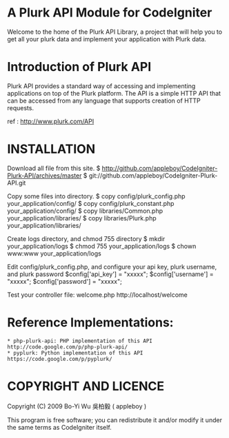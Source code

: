 A Plurk API Module for CodeIgniter
===============

Welcome to the home of the Plurk API Library, a project that will help you to get all your plurk data and implement your application with Plurk data.

Introduction of Plurk API
===============
Plurk API provides a standard way of accessing and implementing applications on top of the Plurk platform. The API is a simple HTTP API that can be accessed from any language that supports creation of HTTP requests.

ref : http://www.plurk.com/API

INSTALLATION
===============

Download all file from this site.
    $ http://github.com/appleboy/CodeIgniter-Plurk-API/archives/master
    $ git://github.com/appleboy/CodeIgniter-Plurk-API.git

Copy some files into directory.
    $ copy config/plurk_config.php your_application/config/
    $ copy config/plurk_constant.php your_application/config/
    $ copy libraries/Common.php your_application/libraries/
    $ copy libraries/Plurk.php your_application/libraries/

Create logs directory, and chmod 755 directory
    $ mkdir your_application/logs
    $ chmod 755 your_application/logs
    $ chown www:www your_application/logs

Edit config/plurk_config.php, and configure your api key, plurk username, and plurk password
    $config['api_key'] = "xxxxx";
    $config['username'] = "xxxxx";
    $config['password'] = "xxxxx";

Test your controller file: welcome.php
    http://localhost/welcome      
      
Reference Implementations:
===============

    * php-plurk-api: PHP implementation of this API http://code.google.com/p/php-plurk-api/
    * pyplurk: Python implementation of this API https://code.google.com/p/pyplurk/ 

COPYRIGHT AND LICENCE
===============

Copyright (C) 2009 Bo-Yi Wu 吳柏毅 ( appleboy )

This program is free software; you can redistribute it and/or modify it under the same terms as CodeIgniter itself.